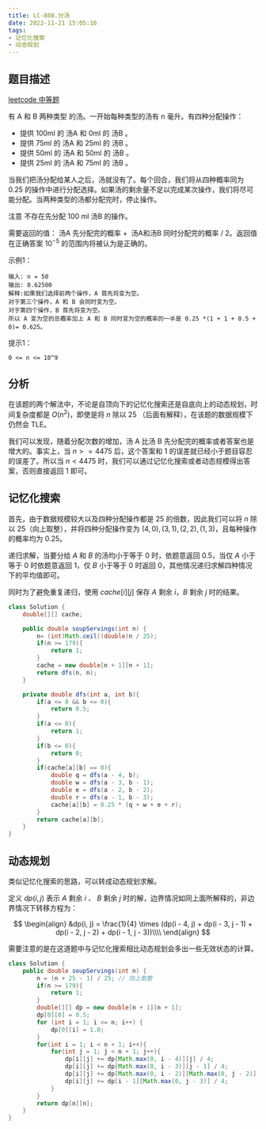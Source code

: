 ```yaml
---
title: LC-808.分汤
date: 2022-11-21 15:05:16
tags:
- 记忆化搜索
- 动态规划
---
```


## 题目描述
[leetcode 中等题](https://leetcode.cn/problems/soup-servings/solution/fen-tang-by-leetcode-solution-0yxs/)

有 A 和 B 两种类型 的汤。一开始每种类型的汤有 n 毫升。有四种分配操作：

- 提供 100ml 的 汤A 和 0ml 的 汤B 。
- 提供 75ml 的 汤A 和 25ml 的 汤B 。
- 提供 50ml 的 汤A 和 50ml 的 汤B 。
- 提供 25ml 的 汤A 和 75ml 的 汤B 。
  
当我们把汤分配给某人之后，汤就没有了。每个回合，我们将从四种概率同为 0.25 的操作中进行分配选择。如果汤的剩余量不足以完成某次操作，我们将尽可能分配。当两种类型的汤都分配完时，停止操作。

注意 不存在先分配 100 ml 汤B 的操作。

需要返回的值： 汤A 先分配完的概率 +  汤A和汤B 同时分配完的概率 / 2。返回值在正确答案 $10^{-5}$ 的范围内将被认为是正确的。


示例1：
```
输入: n = 50
输出: 0.62500
解释:如果我们选择前两个操作，A 首先将变为空。
对于第三个操作，A 和 B 会同时变为空。
对于第四个操作，B 首先将变为空。
所以 A 变为空的总概率加上 A 和 B 同时变为空的概率的一半是 0.25 *(1 + 1 + 0.5 + 0)= 0.625。
```

提示1：
```
0 <= n <= 10^9​​​​​​​
```
## 分析
在该题的两个解法中，不论是自顶向下的记忆化搜索还是自底向上的动态规划，时间复杂度都是 $O(n^2)$，即使是将 $n$ 除以 $25$ （后面有解释），在该题的数据规模下仍然会 TLE。

我们可以发现，随着分配次数的增加，汤 A 比汤 B 先分配完的概率或者答案也是增大的。事实上，当 $n >= 4475$ 后，这个答案和 $1$ 的误差就已经小于题目容忍的误差了。所以当 $n < 4475$ 时，我们可以通过记忆化搜索或者动态规模得出答案，否则直接返回 $1$ 即可。

## 记忆化搜索
首先，由于数据规模较大以及四种分配操作都是 $25$ 的倍数，因此我们可以将 $n$ 除以 $25$（向上取整），并将四种分配操作变为 $(4, 0),(3, 1),(2, 2),(1, 3)$，且每种操作的概率均为 $0.25$。

递归求解，当要分给 $A$ 和 $B$ 的汤均小于等于 $0$ 时，依题意返回 $0.5$，当仅 $A$ 小于等于 $0$ 时依题意返回 $1$，仅 $B$ 小于等于 $0$ 时返回 $0$，其他情况递归求解四种情况下的平均值即可。

同时为了避免重复递归，使用 $cache[i][j]$ 保存 $A$ 剩余 $i$，$B$ 剩余 $j$ 时的结果。
```Java
class Solution {
    double[][] cache;

    public double soupServings(int n) {
        n= (int)Math.ceil((double)n / 25);
        if(n >= 179){
            return 1;
        }
        cache = new double[n + 1][n + 1];
        return dfs(n, n);
    }

    private double dfs(int a, int b){
        if(a <= 0 && b <= 0){
            return 0.5;
        }
        if(a <= 0){
            return 1;
        }
        if(b <= 0){
            return 0;
        }
        if(cache[a][b] == 0){
            double q = dfs(a - 4, b);
            double w = dfs(a - 3, b - 1);
            double e = dfs(a - 2, b - 2);
            double r = dfs(a - 1, b - 3);
            cache[a][b] = 0.25 * (q + w + e + r);
        }
        return cache[a][b];
    }
}
```
## 动态规划
类似记忆化搜索的思路，可以转成动态规划求解。

定义 $dp(i, j)$ 表示 $A$ 剩余 $i$ 、 $B$ 剩余 $j$ 时的解，边界情况如同上面所解释的，非边界情况下转移方程为：

$$
\begin{align}
&dp(i, j) = \frac{1}{4} \times (dp(i - 4, j) + dp(i - 3, j - 1) + dp(i - 2, j - 2) + dp(i - 1, j - 3))\\\\
\end{align}
$$

需要注意的是在这道题中与记忆化搜索相比动态规划会多出一些无效状态的计算。
```Java
class Solution {
    public double soupServings(int n) {
        n = (n + 25 - 1) / 25; // 向上取整
        if(n >= 179){
            return 1;
        }
        double[][] dp = new double[n + 1][n + 1];
        dp[0][0] = 0.5;
        for (int i = 1; i <= n; i++) {
            dp[0][i] = 1.0;
        }
        for(int i = 1; i < n + 1; i++){
            for(int j = 1; j < n + 1; j++){
                dp[i][j] += dp[Math.max(0, i - 4)][j] / 4;
                dp[i][j] += dp[Math.max(0, i - 3)][j - 1] / 4;
                dp[i][j] += dp[Math.max(0, i - 2)][Math.max(0, j - 2)] / 4;
                dp[i][j] += dp[i - 1][Math.max(0, j - 3)] / 4;
            }
        }
        return dp[n][n];
    }
}
```